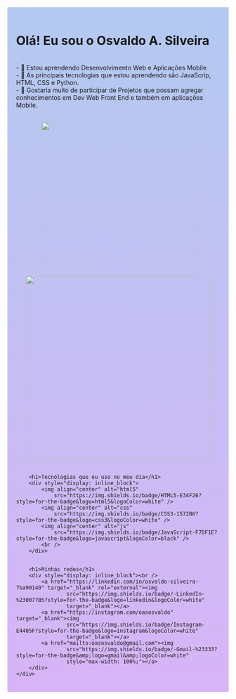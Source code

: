 <div style="padding: 20px; background-image: linear-gradient(to bottom, rgba(128, 166, 232, 0.598), rgba(179, 109, 241, 0.505));">
    <h1>Olá! Eu sou o Osvaldo A. Silveira</h1><br>
    - 👀 Estou aprendendo Desenvolvimento Web e Aplicações Mobile<br>
    - 🌱 As principais tecnologias que estou aprendendo são JavaScrip, HTML, CSS e Python.<br>
    - 💞️ Gostaria muito de participar de Projetos que possam agregar conhecimentos em Dev Web Front End e também em
    aplicações Mobile.
        <div style="padding-top: 30px;" align=center>
            <a href="https://github.com/oasosvaldo">
                <img width="350em"
                    src="https://github-readme-stats.vercel.app/api?username=oasosvaldo&show_icons=true&theme=dark&include_all_commits=true&count_private=true">
                <img width="420em"
                    src="https://github-readme-stats.vercel.app/api/top-langs/?username=oasosvaldo&layout=compact&langs_count=16&theme=dark">
            </a>
        </div><br>
    
        <h1>Tecnologias que eu uso no meu dia</h1>
        <div style="display: inline_block">
            <img align="center" alt="html5"
                src="https://img.shields.io/badge/HTML5-E34F26?style=for-the-badge&logo=html5&logoColor=white" />
            <img align="center" alt="css"
                src="https://img.shields.io/badge/CSS3-1572B6?style=for-the-badge&logo=css3&logoColor=white" />
            <img align="center" alt="js"
                src="https://img.shields.io/badge/JavaScript-F7DF1E?style=for-the-badge&logo=javascript&logoColor=black" />
            <br />
        </div>
    
    
        <h1>Minhas redes</h1>
        <div style="display: inline_block"><br />
            <a href="https://linkedin.com/in/osvaldo-silveira-7ba90140" target="_blank" rel="external"><img
                    src="https://img.shields.io/badge/-LinkedIn-%230077B5?style=for-the-badge&logo=linkedin&logoColor=white"
                    target="_blank"></a>
            <a href="https://instagram.com/oasosvaldo" target="_blank"><img
                    src="https://img.shields.io/badge/Instagram-E4405F?style=for-the-badge&logo=instagram&logoColor=white"
                    target="_blank"></a>
            <a href="mailto:oasosvaldo@gmail.com"><img
                    src="https://img.shields.io/badge/-Gmail-%23333?style=for-the-badge&amp;logo=gmail&amp;logoColor=white"
                    style="max-width: 100%;"></a>
        </div>
    </div>